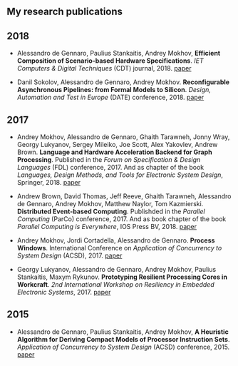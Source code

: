 ## My research publications

## 2018

* Alessandro de Gennaro, Paulius Stankaitis, Andrey Mokhov, **Efficient Composition of Scenario-based Hardware Specifications**. _IET Computers & Digital Techniques_ (CDT) journal, 2018.
[paper](https://github.com/allegroCoder/my-papers/blob/master/behavioural-synthesis/scenario-composition.pdf)

* Danil Sokolov, Alessandro de Gennaro, Andrey Mokhov. **Reconfigurable Asynchronous Pipelines: from Formal Models to Silicon**. _Design, Automation and Test in Europe_ (DATE) conference, 2018.
[paper](https://github.com/allegroCoder/my-papers/blob/master/async-model/async-pipes.pdf)

## 2017

* Andrey Mokhov, Alessandro de Gennaro, Ghaith Tarawneh, Jonny Wray, Georgy Lukyanov, Sergey Mileiko, Joe Scott, Alex Yakovlev, Andrew Brown. **Language and Hardware Acceleration Backend for Graph Processing**. Published in the _Forum on Specification & Design Languages_ (FDL) conference, 2017. And as chapter of the book _Languages, Design Methods, and Tools for Electronic System Design_, Springer, 2018.
[paper](https://github.com/allegroCoder/my-papers/blob/master/network-analysis/graphs-on-fpga.pdf)

* Andrew Brown, David Thomas, Jeff Reeve, Ghaith Tarawneh, Alessandro de Gennaro, Andrey Mokhov, Matthew Naylor, Tom Kazmierski. **Distributed Event-based Computing**. Publishded in the _Parallel Computing_ (ParCo) conference, 2017. And as book chapter of the book _Parallel Computing is Everywhere_, IOS Press BV, 2018.
[paper](https://github.com/allegroCoder/my-papers/blob/master/network-analysis/distributed-event-based-computing.pdf)

* Andrey Mokhov, Jordi Cortadella, Alessandro de Gennaro. **Process Windows**. International Conference on _Application of Concurrency to System Design_ (ACSD), 2017.
[paper](https://github.com/allegroCoder/my-papers/blob/master/IPC/process-windows.pdf)

* Georgy Lukyanov, Alessandro de Gennaro, Andrey Mokhov, Paulius Stankaitis, Maxym Rykunov. **Prototyping Resilient Processing Cores in Workcraft**. _2nd International Workshop on Resiliency in Embedded Electronic Systems_, 2017.
[paper](https://github.com/allegroCoder/my-papers/blob/master/async-model/workcraft.pdf)

## 2015

* Alessandro de Gennaro, Paulius Stankaitis, Andrey Mokhov, **A Heuristic Algorithm for Deriving Compact Models of Processor Instruction Sets**. _Application of Concurrency to System Design_ (ACSD) conference, 2015.
[paper](https://github.com/allegroCoder/my-papers/blob/master/behavioural-synthesis/ISA-design.pdf)

